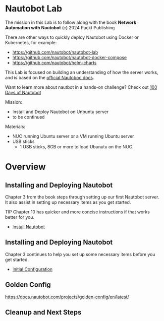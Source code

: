 # Nautobot Lab
The mission in this Lab is to follow along with the book **Network Automation with Nautobot** (c) 2024 Packt Publishing

There are other ways to quickly deploy Nautobot using Docker or Kubernetes, for example:
- https://github.com/nautobot/nautobot-lab
- https://github.com/nautobot/nautobot-docker-compose
- https://github.com/nautobot/helm-charts

This Lab is focused on building an understanding of how the server works, and is based on the [official Nautoboc docs](https://docs.nautobot.com/projects/core/en/stable/installation).

Want to learn more about nautbot in a hands-on challenge? Check out [100 Days of Nautobot](https://networktocode.com/blog/2025-01-17-100-days-of-nautobot/)

Mission:
- Install and Deploy Nautobot on Unbuntu server
- to be continued

Materials:
- NUC running Ubuntu server or a VM running Ubuntu server
- USB sticks
  - 1 USB sticks, 8GB or more to load Ubunutu on the NUC

# Overview
## Installing and Deploying Nautobot
Chapter 3 from the book steps through setting up our first Nautobot server. It also assist in setting up necessary items as you get started.

TIP Chapter 10 has quicker and more concise instructions if that works better for you.

- [Install Nautobot](1_Install_Nautobot.md)

## Installing and Deploying Nautobot
Chapter 3 continues to help you set up some necessary items before you get started.
- [Initial Configuration](2_Initial_Configuration.md)



## Golden Config
https://docs.nautobot.com/projects/golden-config/en/latest/

## Cleanup and Next Steps
